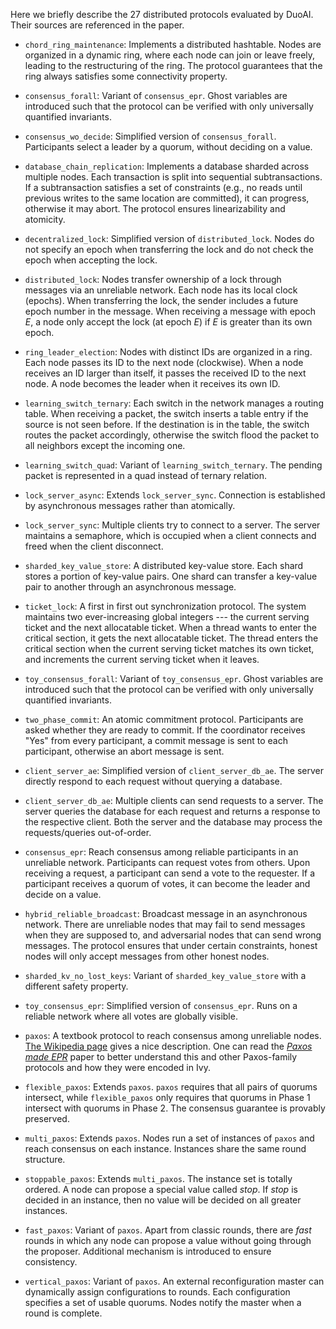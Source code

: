 Here we briefly describe the 27 distributed protocols evaluated by DuoAI. Their sources are referenced in the paper.

- `chord_ring_maintenance`: Implements a distributed hashtable. Nodes are organized in a dynamic ring, where each node can join or leave freely, leading to the restructuring of the ring. The protocol guarantees that the ring always satisfies some connectivity property.

- `consensus_forall`: Variant of `consensus_epr`. Ghost variables are introduced such that the protocol can be verified with only universally quantified invariants.

- `consensus_wo_decide`: Simplified version of `consensus_forall`. Participants select a leader by a quorum, without deciding on a value.

- `database_chain_replication`: Implements a database sharded across multiple nodes. Each transaction is split into sequential subtransactions. If a subtransaction satisfies a set of constraints (e.g., no reads until previous writes to the same location are committed), it can progress, otherwise it may abort. The protocol ensures linearizability and atomicity.

- `decentralized_lock`: Simplified version of `distributed_lock`. Nodes do not specify an epoch when transferring the lock and do not check the epoch when accepting the lock.

- `distributed_lock`: Nodes transfer ownership of a lock through messages via an unreliable network. Each node has its local clock (epochs). When transferring the lock, the sender includes a future epoch number in the message. When receiving a message with epoch *E*, a node only accept the lock (at epoch *E*) if *E* is greater than its own epoch.

- `ring_leader_election`: Nodes with distinct IDs are organized in a ring. Each node passes its ID to the next node (clockwise). When a node receives an ID larger than itself, it passes the received ID to the next node. A node becomes the leader when it receives its own ID. 

- `learning_switch_ternary`: Each switch in the network manages a routing table. When receiving a packet, the switch inserts a table entry if the source is not seen before. If the destination is in the table, the switch routes the packet accordingly, otherwise the switch flood the packet to all neighbors except the incoming one.

- `learning_switch_quad`: Variant of `learning_switch_ternary`. The pending packet is represented in a quad instead of ternary relation.

- `lock_server_async`: Extends `lock_server_sync`. Connection is established by asynchronous messages rather than atomically.

- `lock_server_sync`: Multiple clients try to connect to a server. The server maintains a semaphore, which is occupied when a client connects and freed when the client disconnect.

- `sharded_key_value_store`: A distributed key-value store. Each shard stores a portion of key-value pairs. One shard can transfer a key-value pair to another through an asynchronous message.

- `ticket_lock`: A first in first out synchronization protocol. The system maintains two ever-increasing global integers --- the current serving ticket and the next allocatable ticket. When a thread wants to enter the critical section, it gets the next allocatable ticket. The thread enters the critical section when the current serving ticket matches its own ticket, and increments the current serving ticket when it leaves.

- `toy_consensus_forall`: Variant of `toy_consensus_epr`. Ghost variables are introduced such that the protocol can be verified with only universally quantified invariants.

- `two_phase_commit`: An atomic commitment protocol. Participants are asked whether they are ready to commit. If the coordinator receives "Yes" from every participant, a commit message is sent to each participant, otherwise an abort message is sent.

- `client_server_ae`: Simplified version of `client_server_db_ae`. The server directly respond to each request without querying a database.

- `client_server_db_ae`: Multiple clients can send requests to a server. The server queries the database for each request and returns a response to the respective client. Both the server and the database may process the requests/queries out-of-order.

- `consensus_epr`: Reach consensus among reliable participants in an unreliable network. Participants can request votes from others. Upon receiving a request, a participant can send a vote to the requester. If a participant receives a quorum of votes, it can become the leader and decide on a value.

- `hybrid_reliable_broadcast`: Broadcast message in an asynchronous network. There are unreliable nodes that may fail to send messages when they are supposed to, and adversarial nodes that can send wrong messages. The protocol ensures that under certain constraints, honest nodes will only accept messages from other honest nodes.   

- `sharded_kv_no_lost_keys`: Variant of `sharded_key_value_store` with a different safety property.

- `toy_consensus_epr`: Simplified version of `consensus_epr`. Runs on a reliable network where all votes are globally visible.

- `paxos`: A textbook protocol to reach consensus among unreliable nodes. [The Wikipedia page](https://en.wikipedia.org/wiki/Paxos_(computer_science)) gives a nice description. One can read the [*Paxos made EPR*](https://dl.acm.org/doi/10.1145/3140568) paper to better understand this and other Paxos-family protocols and how they were encoded in Ivy.

- `flexible_paxos`: Extends `paxos`. `paxos` requires that all pairs of quorums intersect, while `flexible_paxos` only requires that quorums in Phase 1 intersect with quorums in Phase 2. The consensus guarantee is provably preserved.

- `multi_paxos`: Extends `paxos`. Nodes run a set of instances of `paxos` and reach consensus on each instance. Instances share the same round structure.

- `stoppable_paxos`: Extends `multi_paxos`. The instance set is totally ordered. A node can propose a special value called *stop*. If *stop* is decided in an instance, then no value will be decided on all greater instances. 

- `fast_paxos`: Variant of `paxos`. Apart from classic rounds, there are *fast* rounds in which any node can propose a value without going through the proposer. Additional mechanism is introduced to ensure consistency.

- `vertical_paxos`: Variant of `paxos`. An external reconfiguration master can dynamically assign configurations to rounds. Each configuration specifies a set of usable quorums. Nodes notify the master when a round is complete.

